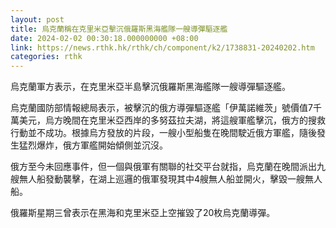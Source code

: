 ```yaml
---
layout: post
title: 烏克蘭稱在克里米亞擊沉俄羅斯黑海艦隊一艘導彈驅逐艦
date: 2024-02-02 00:30:18.000000000 +08:00
link: https://news.rthk.hk/rthk/ch/component/k2/1738831-20240202.htm
categories: rthk
---
```


烏克蘭軍方表示，在克里米亞半島擊沉俄羅斯黑海艦隊一艘導彈驅逐艦。

烏克蘭國防部情報總局表示，被擊沉的俄方導彈驅逐艦「伊萬諾維茨」號價值7千萬美元，烏方晚間在克里米亞西岸的多努茲拉夫湖，將這艘軍艦擊沉，俄方的搜救行動並不成功。根據烏方發放的片段，一艘小型船隻在晚間駛近俄方軍艦，隨後發生猛烈爆炸，俄方軍艦開始傾側並沉沒。

俄方至今未回應事件，但一個與俄軍有關聯的社交平台就指，烏克蘭在晚間派出九艘無人船發動襲擊，在湖上巡邏的俄軍發現其中4艘無人船並開火，擊毀一艘無人船。

俄羅斯星期三曾表示在黑海和克里米亞上空摧毀了20枚烏克蘭導彈。
